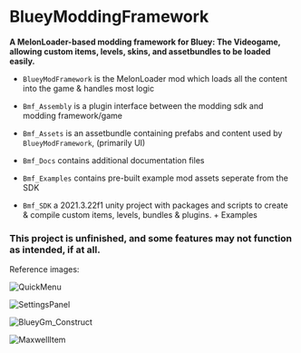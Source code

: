 # BlueyModdingFramework
**A MelonLoader-based modding framework for Bluey: The Videogame, allowing custom items, levels, skins, and assetbundles to be loaded easily.**

- `BlueyModFramework` is the MelonLoader mod which loads all the content into the game & handles most logic

- `Bmf_Assembly` is a plugin interface between the modding sdk and modding framework/game

- `Bmf_Assets` is an assetbundle containing prefabs and content used by `BlueyModFramework`, (primarily UI)

- `Bmf_Docs` contains additional documentation files

- `Bmf_Examples` contains pre-built example mod assets seperate from the SDK

- `Bmf_SDK` a 2021.3.22f1 unity project with packages and scripts to create & compile custom items, levels, bundles & plugins. + Examples

### This project is unfinished, and some features may not function as intended, if at all.

Reference images:

![QuickMenu](https://github.com/BetterPlace67/BlueyModdingFramework/assets/147106912/4fa991a9-24f3-4cb7-a4ce-9f12242a57a7)

![SettingsPanel](https://github.com/BetterPlace67/BlueyModdingFramework/assets/147106912/d070faa7-4951-4315-a7da-1019bc9ee403)

![BlueyGm_Construct](https://github.com/BetterPlace67/BlueyModdingFramework/assets/147106912/8379ee46-9511-4174-a131-c5bde3fc6928)

![MaxwellItem](https://github.com/BetterPlace67/BlueyModdingFramework/assets/147106912/638f9a0a-76df-44b7-bdb0-5ab79f46e938)
